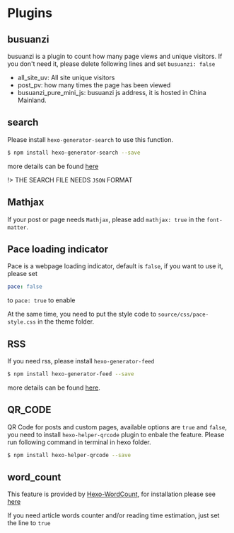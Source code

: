 # Plugins

## busuanzi
busuanzi is a plugin to count how many page views and unique visitors.
If you don't need it, please delete following lines and set `busuanzi: false`
- all_site_uv: All site unique visitors
- post_pv: how many times the page has been viewed
- busuanzi_pure_mini_js: busuanzi js address, it is hosted in China Mainland.

## search
Please install `hexo-generator-search` to use this function.

```` bash
$ npm install hexo-generator-search --save
````

more details can be found [here](https://github.com/PaicHyperionDev/hexo-generator-search)

!> THE SEARCH FILE NEEDS `JSON` FORMAT

## Mathjax
If your post or page needs `Mathjax`, please add `mathjax: true` in the `font-matter`.

## Pace loading indicator
Pace is a webpage loading indicator, default is `false`, if you want to use it, please set

```` yaml
pace: false
````

to `pace: true` to enable

At the same time, you need to put the style code to `source/css/pace-style.css` in the theme folder.

## RSS
If you need rss, please install `hexo-generator-feed`

````bash
$ npm install hexo-generator-feed --save
````

more details can be found [here](https://github.com/hexojs/hexo-generator-feed).

## QR_CODE
QR Code for posts and custom pages, available options are `true` and `false`, you need to install `hexo-helper-qrcode` plugin to enbale the feature. Please run following command in terminal in hexo folder.

```` bash
$ npm install hexo-helper-qrcode --save
````

## word_count
This feature is provided by [Hexo-WordCount](https://github.com/willin/hexo-wordcount), for installation please see [here](https://github.com/willin/hexo-wordcount#installation)

If you need article words counter and/or reading time estimation, just set the line to `true`
